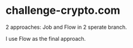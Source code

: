 # challenge-crypto.com

2 approaches: Job and Flow in 2 sperate branch.

I use Flow as the final approach. 
